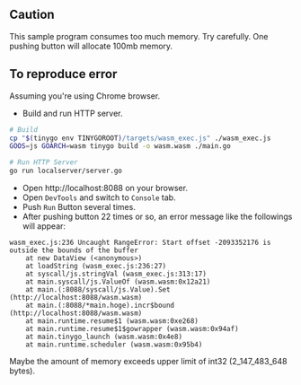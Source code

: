 ## Caution

This sample program consumes too much memory. Try carefully.
One pushing button will allocate 100mb memory.

## To reproduce error

Assuming you're using Chrome browser.

- Build and run HTTP server.

~~~sh
# Build
cp "$(tinygo env TINYGOROOT)/targets/wasm_exec.js" ./wasm_exec.js
GOOS=js GOARCH=wasm tinygo build -o wasm.wasm ./main.go

# Run HTTP Server
go run localserver/server.go
~~~

- Open http://localhost:8088 on your browser.
- Open `DevTools` and switch to `Console` tab.
- Push `Run` Button several times.
- After pushing button 22 times or so, an error message like the followings will appear:

~~~
wasm_exec.js:236 Uncaught RangeError: Start offset -2093352176 is outside the bounds of the buffer
    at new DataView (<anonymous>)
    at loadString (wasm_exec.js:236:27)
    at syscall/js.stringVal (wasm_exec.js:313:17)
    at main.syscall/js.ValueOf (wasm.wasm:0x12a21)
    at main.(:8088/syscall/js.Value).Set (http://localhost:8088/wasm.wasm)
    at main.(:8088/*main.hoge).incr$bound (http://localhost:8088/wasm.wasm)
    at main.runtime.resume$1 (wasm.wasm:0xe268)
    at main.runtime.resume$1$gowrapper (wasm.wasm:0x94af)
    at main.tinygo_launch (wasm.wasm:0x4e8)
    at main.runtime.scheduler (wasm.wasm:0x95b4)
~~~

Maybe the amount of memory exceeds upper limit of int32 (2_147_483_648 bytes).
